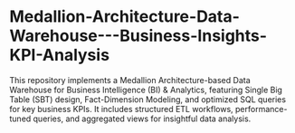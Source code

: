 # Medallion-Architecture-Data-Warehouse---Business-Insights-KPI-Analysis
 This repository implements a Medallion Architecture-based Data Warehouse for Business Intelligence (BI) &amp; Analytics, featuring Single Big Table (SBT) design, Fact-Dimension Modeling, and optimized SQL queries for key business KPIs. It includes structured ETL workflows, performance-tuned queries, and aggregated views for insightful data analysis.
